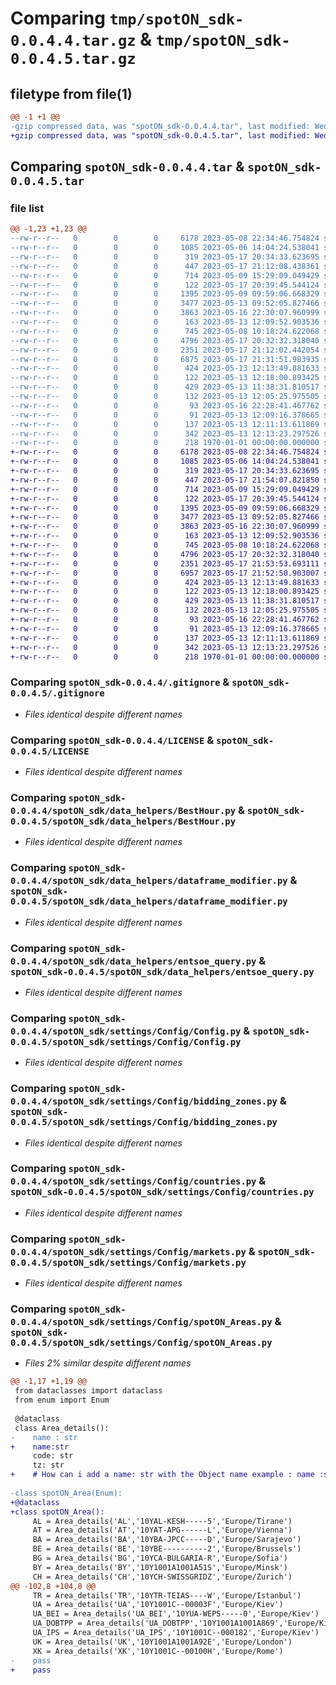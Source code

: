 # Comparing `tmp/spotON_sdk-0.0.4.4.tar.gz` & `tmp/spotON_sdk-0.0.4.5.tar.gz`

## filetype from file(1)

```diff
@@ -1 +1 @@
-gzip compressed data, was "spotON_sdk-0.0.4.4.tar", last modified: Wed May 17 21:33:55 2023, max compression
+gzip compressed data, was "spotON_sdk-0.0.4.5.tar", last modified: Wed May 17 21:54:13 2023, max compression
```

## Comparing `spotON_sdk-0.0.4.4.tar` & `spotON_sdk-0.0.4.5.tar`

### file list

```diff
@@ -1,23 +1,23 @@
--rw-r--r--   0        0        0     6178 2023-05-08 22:34:46.754824 spotON_sdk-0.0.4.4/.gitignore
--rw-r--r--   0        0        0     1085 2023-05-06 14:04:24.538041 spotON_sdk-0.0.4.4/LICENSE
--rw-r--r--   0        0        0      319 2023-05-17 20:34:33.623695 spotON_sdk-0.0.4.4/pyproject.toml
--rw-r--r--   0        0        0      447 2023-05-17 21:12:08.438361 spotON_sdk-0.0.4.4/spotON_sdk/__init__.py
--rw-r--r--   0        0        0      714 2023-05-09 15:29:09.049429 spotON_sdk-0.0.4.4/spotON_sdk/data_helpers/BestHour.py
--rw-r--r--   0        0        0      122 2023-05-17 20:39:45.544124 spotON_sdk-0.0.4.4/spotON_sdk/data_helpers/__init__.py
--rw-r--r--   0        0        0     1395 2023-05-09 09:59:06.668329 spotON_sdk-0.0.4.4/spotON_sdk/data_helpers/dataframe_modifier.py
--rw-r--r--   0        0        0     3477 2023-05-13 09:52:05.827466 spotON_sdk-0.0.4.4/spotON_sdk/data_helpers/entsoe_query.py
--rw-r--r--   0        0        0     3863 2023-05-16 22:30:07.960999 spotON_sdk-0.0.4.4/spotON_sdk/settings/Config/Config.py
--rw-r--r--   0        0        0      163 2023-05-13 12:09:52.903536 spotON_sdk-0.0.4.4/spotON_sdk/settings/Config/__init__.py
--rw-r--r--   0        0        0      745 2023-05-08 10:18:24.622068 spotON_sdk-0.0.4.4/spotON_sdk/settings/Config/bidding_zones.py
--rw-r--r--   0        0        0     4796 2023-05-17 20:32:32.318040 spotON_sdk-0.0.4.4/spotON_sdk/settings/Config/countries.py
--rw-r--r--   0        0        0     2351 2023-05-17 21:12:02.442054 spotON_sdk-0.0.4.4/spotON_sdk/settings/Config/markets.py
--rw-r--r--   0        0        0     6875 2023-05-17 21:31:51.983935 spotON_sdk-0.0.4.4/spotON_sdk/settings/Config/spotON_Areas.py
--rw-r--r--   0        0        0      424 2023-05-13 12:13:49.881633 spotON_sdk-0.0.4.4/spotON_sdk/settings/Feedback/Feedback.py
--rw-r--r--   0        0        0      122 2023-05-13 12:18:00.893425 spotON_sdk-0.0.4.4/spotON_sdk/settings/Feedback/Sensors.py
--rw-r--r--   0        0        0      429 2023-05-13 11:38:31.810517 spotON_sdk-0.0.4.4/spotON_sdk/settings/Feedback/Units.py
--rw-r--r--   0        0        0      132 2023-05-13 12:05:25.975505 spotON_sdk-0.0.4.4/spotON_sdk/settings/Feedback/__init__.py
--rw-r--r--   0        0        0       93 2023-05-16 22:28:41.467762 spotON_sdk-0.0.4.4/spotON_sdk/settings/Switchtypes/Switchtypes.py
--rw-r--r--   0        0        0       91 2023-05-13 12:09:16.378665 spotON_sdk-0.0.4.4/spotON_sdk/settings/Switchtypes/__init__.py
--rw-r--r--   0        0        0      137 2023-05-13 12:11:13.611869 spotON_sdk-0.0.4.4/spotON_sdk/settings/__init__.py
--rw-r--r--   0        0        0      342 2023-05-13 12:13:23.297526 spotON_sdk-0.0.4.4/spotON_sdk/spotON_controller.py
--rw-r--r--   0        0        0      218 1970-01-01 00:00:00.000000 spotON_sdk-0.0.4.4/PKG-INFO
+-rw-r--r--   0        0        0     6178 2023-05-08 22:34:46.754824 spotON_sdk-0.0.4.5/.gitignore
+-rw-r--r--   0        0        0     1085 2023-05-06 14:04:24.538041 spotON_sdk-0.0.4.5/LICENSE
+-rw-r--r--   0        0        0      319 2023-05-17 20:34:33.623695 spotON_sdk-0.0.4.5/pyproject.toml
+-rw-r--r--   0        0        0      447 2023-05-17 21:54:07.821850 spotON_sdk-0.0.4.5/spotON_sdk/__init__.py
+-rw-r--r--   0        0        0      714 2023-05-09 15:29:09.049429 spotON_sdk-0.0.4.5/spotON_sdk/data_helpers/BestHour.py
+-rw-r--r--   0        0        0      122 2023-05-17 20:39:45.544124 spotON_sdk-0.0.4.5/spotON_sdk/data_helpers/__init__.py
+-rw-r--r--   0        0        0     1395 2023-05-09 09:59:06.668329 spotON_sdk-0.0.4.5/spotON_sdk/data_helpers/dataframe_modifier.py
+-rw-r--r--   0        0        0     3477 2023-05-13 09:52:05.827466 spotON_sdk-0.0.4.5/spotON_sdk/data_helpers/entsoe_query.py
+-rw-r--r--   0        0        0     3863 2023-05-16 22:30:07.960999 spotON_sdk-0.0.4.5/spotON_sdk/settings/Config/Config.py
+-rw-r--r--   0        0        0      163 2023-05-13 12:09:52.903536 spotON_sdk-0.0.4.5/spotON_sdk/settings/Config/__init__.py
+-rw-r--r--   0        0        0      745 2023-05-08 10:18:24.622068 spotON_sdk-0.0.4.5/spotON_sdk/settings/Config/bidding_zones.py
+-rw-r--r--   0        0        0     4796 2023-05-17 20:32:32.318040 spotON_sdk-0.0.4.5/spotON_sdk/settings/Config/countries.py
+-rw-r--r--   0        0        0     2351 2023-05-17 21:53:53.693111 spotON_sdk-0.0.4.5/spotON_sdk/settings/Config/markets.py
+-rw-r--r--   0        0        0     6957 2023-05-17 21:52:50.903007 spotON_sdk-0.0.4.5/spotON_sdk/settings/Config/spotON_Areas.py
+-rw-r--r--   0        0        0      424 2023-05-13 12:13:49.881633 spotON_sdk-0.0.4.5/spotON_sdk/settings/Feedback/Feedback.py
+-rw-r--r--   0        0        0      122 2023-05-13 12:18:00.893425 spotON_sdk-0.0.4.5/spotON_sdk/settings/Feedback/Sensors.py
+-rw-r--r--   0        0        0      429 2023-05-13 11:38:31.810517 spotON_sdk-0.0.4.5/spotON_sdk/settings/Feedback/Units.py
+-rw-r--r--   0        0        0      132 2023-05-13 12:05:25.975505 spotON_sdk-0.0.4.5/spotON_sdk/settings/Feedback/__init__.py
+-rw-r--r--   0        0        0       93 2023-05-16 22:28:41.467762 spotON_sdk-0.0.4.5/spotON_sdk/settings/Switchtypes/Switchtypes.py
+-rw-r--r--   0        0        0       91 2023-05-13 12:09:16.378665 spotON_sdk-0.0.4.5/spotON_sdk/settings/Switchtypes/__init__.py
+-rw-r--r--   0        0        0      137 2023-05-13 12:11:13.611869 spotON_sdk-0.0.4.5/spotON_sdk/settings/__init__.py
+-rw-r--r--   0        0        0      342 2023-05-13 12:13:23.297526 spotON_sdk-0.0.4.5/spotON_sdk/spotON_controller.py
+-rw-r--r--   0        0        0      218 1970-01-01 00:00:00.000000 spotON_sdk-0.0.4.5/PKG-INFO
```

### Comparing `spotON_sdk-0.0.4.4/.gitignore` & `spotON_sdk-0.0.4.5/.gitignore`

 * *Files identical despite different names*

### Comparing `spotON_sdk-0.0.4.4/LICENSE` & `spotON_sdk-0.0.4.5/LICENSE`

 * *Files identical despite different names*

### Comparing `spotON_sdk-0.0.4.4/spotON_sdk/data_helpers/BestHour.py` & `spotON_sdk-0.0.4.5/spotON_sdk/data_helpers/BestHour.py`

 * *Files identical despite different names*

### Comparing `spotON_sdk-0.0.4.4/spotON_sdk/data_helpers/dataframe_modifier.py` & `spotON_sdk-0.0.4.5/spotON_sdk/data_helpers/dataframe_modifier.py`

 * *Files identical despite different names*

### Comparing `spotON_sdk-0.0.4.4/spotON_sdk/data_helpers/entsoe_query.py` & `spotON_sdk-0.0.4.5/spotON_sdk/data_helpers/entsoe_query.py`

 * *Files identical despite different names*

### Comparing `spotON_sdk-0.0.4.4/spotON_sdk/settings/Config/Config.py` & `spotON_sdk-0.0.4.5/spotON_sdk/settings/Config/Config.py`

 * *Files identical despite different names*

### Comparing `spotON_sdk-0.0.4.4/spotON_sdk/settings/Config/bidding_zones.py` & `spotON_sdk-0.0.4.5/spotON_sdk/settings/Config/bidding_zones.py`

 * *Files identical despite different names*

### Comparing `spotON_sdk-0.0.4.4/spotON_sdk/settings/Config/countries.py` & `spotON_sdk-0.0.4.5/spotON_sdk/settings/Config/countries.py`

 * *Files identical despite different names*

### Comparing `spotON_sdk-0.0.4.4/spotON_sdk/settings/Config/markets.py` & `spotON_sdk-0.0.4.5/spotON_sdk/settings/Config/markets.py`

 * *Files identical despite different names*

### Comparing `spotON_sdk-0.0.4.4/spotON_sdk/settings/Config/spotON_Areas.py` & `spotON_sdk-0.0.4.5/spotON_sdk/settings/Config/spotON_Areas.py`

 * *Files 2% similar despite different names*

```diff
@@ -1,17 +1,19 @@
 from dataclasses import dataclass
 from enum import Enum
 
 @dataclass
 class Area_details():
-    name : str
+    name:str
     code: str
     tz: str
+    # How can i add a name: str with the Object name example : name :str = AL
 
-class spotON_Area(Enum):
+@dataclass
+class spotON_Area():
     AL = Area_details('AL','10YAL-KESH-----5','Europe/Tirane')
     AT = Area_details('AT','10YAT-APG------L','Europe/Vienna')
     BA = Area_details('BA','10YBA-JPCC-----D','Europe/Sarajevo')
     BE = Area_details('BE','10YBE----------2','Europe/Brussels')
     BG = Area_details('BG','10YCA-BULGARIA-R','Europe/Sofia')
     BY = Area_details('BY','10Y1001A1001A51S','Europe/Minsk')
     CH = Area_details('CH','10YCH-SWISSGRIDZ','Europe/Zurich')
@@ -102,8 +104,8 @@
     TR = Area_details('TR','10YTR-TEIAS----W','Europe/Istanbul')
     UA = Area_details('UA','10Y1001C--00003F','Europe/Kiev')
     UA_BEI = Area_details('UA_BEI','10YUA-WEPS-----0','Europe/Kiev')
     UA_DOBTPP = Area_details('UA_DOBTPP','10Y1001A1001A869','Europe/Kiev')
     UA_IPS = Area_details('UA_IPS','10Y1001C--000182','Europe/Kiev')
     UK = Area_details('UK','10Y1001A1001A92E','Europe/London')
     XK = Area_details('XK','10Y1001C--00100H','Europe/Rome')
-    pass
+    pass
```

